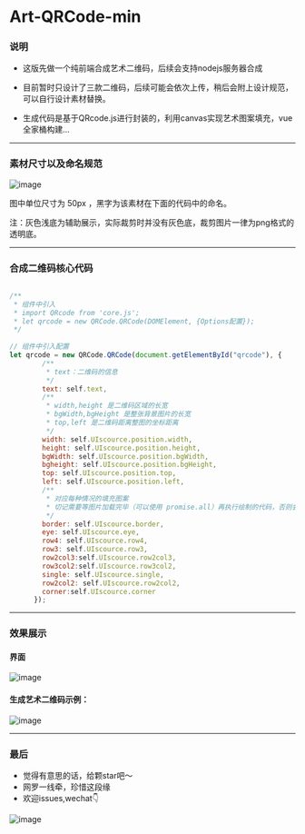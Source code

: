 # Art-QRCode-min          
### 说明
- 这版先做一个纯前端合成艺术二维码，后续会支持nodejs服务器合成  

- 目前暂时只设计了三款二维码，后续可能会依次上传，稍后会附上设计规范，可以自行设计素材替换。  

- 生成代码是基于QRcode.js进行封装的，利用canvas实现艺术图案填充，vue全家桶构建...

---
  
### 素材尺寸以及命名规范
![image](http://wx3.sinaimg.cn/mw690/a73bc6a1ly1fml6ed2m30j20s00gzmz1.jpg)    

图中单位尺寸为 50px ，黑字为该素材在下面的代码中的命名。    

注：灰色浅底为辅助展示，实际裁剪时并没有灰色底，裁剪图片一律为png格式的透明底。  

---

### 合成二维码核心代码   
```js
 
/**
 * 组件中引入
 * import QRcode from 'core.js';
 * let qrcode = new QRCode.QRCode(DOMElement, {Options配置});
 */   
 
// 组件中引入配置
let qrcode = new QRCode.QRCode(document.getElementById("qrcode"), {
        /**
         * text：二维码的信息
         */
        text: self.text,
        /**
         * width,height 是二维码区域的长宽
         * bgWidth,bgHeight 是整张背景图片的长宽
         * top,left 是二维码距离整图的坐标距离
         */
        width: self.UIscource.position.width,
        height: self.UIscource.position.height,
        bgWidth: self.UIscource.position.bgWidth,
        bgheight: self.UIscource.position.bgHeight,
        top: self.UIscource.position.top,
        left: self.UIscource.position.left,
        /**
         * 对应每种情况的填充图案
         * 切记需要等图片加载完毕（可以使用 promise.all）再执行绘制的代码，否则会报错
         */
        border: self.UIscource.border,
        eye: self.UIscource.eye,
        row4: self.UIscource.row4,
        row3: self.UIscource.row3,
        row2col3:self.UIscource.row2col3,
        row3col2:self.UIscource.row3col2,
        single: self.UIscource.single,
        row2col2: self.UIscource.row2col2,
        corner:self.UIscource.corner
      });
```  

---
### 效果展示
#### 界面
![image](http://wx2.sinaimg.cn/mw690/a73bc6a1ly1flv9o0y775j20yj0hpk0d.jpg)  
#### 生成艺术二维码示例：
![image](http://wx2.sinaimg.cn/mw690/a73bc6a1ly1fmeydtz4jej21kw0qzgz6.jpg)

---

### 最后
- 觉得有意思的话，给颗star吧～
- 网罗一线牵，珍惜这段缘
- 欢迎issues,wechat👇

 ![image](http://wx4.sinaimg.cn/mw690/a73bc6a1ly1fro1yi2i4lj21kw0xhn2i.jpg)
